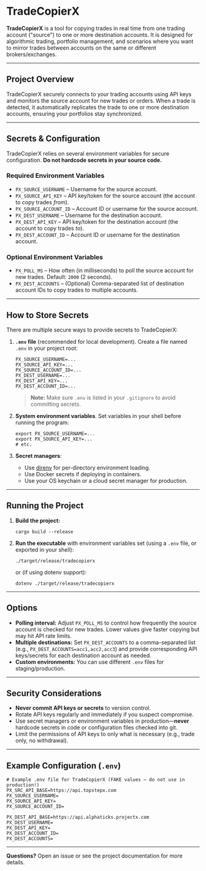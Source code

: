 # TradeCopierX

**TradeCopierX** is a tool for copying trades in real time from one trading account ("source") to one or more destination accounts. It is designed for algorithmic trading, portfolio management, and scenarios where you want to mirror trades between accounts on the same or different brokers/exchanges.

---

## Project Overview

TradeCopierX securely connects to your trading accounts using API keys and monitors the source account for new trades or orders. When a trade is detected, it automatically replicates the trade to one or more destination accounts, ensuring your portfolios stay synchronized.

---

## Secrets & Configuration

TradeCopierX relies on several environment variables for secure configuration. **Do not hardcode secrets in your source code.**

### Required Environment Variables

- `PX_SOURCE_USERNAME` – Username for the source account.
- `PX_SOURCE_API_KEY` – API key/token for the source account (the account to copy trades *from*).
- `PX_SOURCE_ACCOUNT_ID` – Account ID or username for the source account.
- `PX_DEST_USERNAME` – Username for the destination account.
- `PX_DEST_API_KEY` – API key/token for the destination account (the account to copy trades *to*).
- `PX_DEST_ACCOUNT_ID` – Account ID or username for the destination account.

### Optional Environment Variables

- `PX_POLL_MS` – How often (in milliseconds) to poll the source account for new trades. Default: `2000` (2 seconds).
- `PX_DEST_ACCOUNTS` – (Optional) Comma-separated list of destination account IDs to copy trades to multiple accounts.

---

## How to Store Secrets

There are multiple secure ways to provide secrets to TradeCopierX:

1. **`.env` file** (recommended for local development). Create a file named `.env` in your project root:
   ```
   PX_SOURCE_USERNAME=...
   PX_SOURCE_API_KEY=...
   PX_SOURCE_ACCOUNT_ID=...
   PX_DEST_USERNAME=...
   PX_DEST_API_KEY=...
   PX_DEST_ACCOUNT_ID=...
   ```
   > **Note:** Make sure `.env` is listed in your `.gitignore` to avoid committing secrets.

2. **System environment variables**. Set variables in your shell before running the program:
   ```
   export PX_SOURCE_USERNAME=...
   export PX_SOURCE_API_KEY=...
   # etc.
   ```

3. **Secret managers**:
    - Use [direnv](https://direnv.net/) for per-directory environment loading.
    - Use Docker secrets if deploying in containers.
    - Use your OS keychain or a cloud secret manager for production.

---

## Running the Project

1. **Build the project:**
   ```
   cargo build --release
   ```

2. **Run the executable** with environment variables set (using a `.env` file, or exported in your shell):
   ```
   ./target/release/tradecopierx
   ```
   or (if using dotenv support):
   ```
   dotenv ./target/release/tradecopierx
   ```

---

## Options

- **Polling interval:** Adjust `PX_POLL_MS` to control how frequently the source account is checked for new trades. Lower values give faster copying but may hit API rate limits.
- **Multiple destinations:** Set `PX_DEST_ACCOUNTS` to a comma-separated list (e.g., `PX_DEST_ACCOUNTS=acc1,acc2,acc3`) and provide corresponding API keys/secrets for each destination account as needed.
- **Custom environments:** You can use different `.env` files for staging/production.

---

## Security Considerations

- **Never commit API keys or secrets** to version control.
- Rotate API keys regularly and immediately if you suspect compromise.
- Use secret managers or environment variables in production—**never** hardcode secrets in code or configuration files checked into git.
- Limit the permissions of API keys to only what is necessary (e.g., trade only, no withdrawal).

---

## Example Configuration (`.env`)

```env
# Example .env file for TradeCopierX (FAKE values – do not use in production!)
PX_SRC_API_BASE=https://api.topstepx.com
PX_SOURCE_USERNAME=
PX_SOURCE_API_KEY=
PX_SOURCE_ACCOUNT_ID=

PX_DEST_API_BASE=https://api.alphaticks.projectx.com
PX_DEST_USERNAME=
PX_DEST_API_KEY=
PX_DEST_ACCOUNT_ID=
PX_DEST_ACCOUNTS=
```

---

**Questions?** Open an issue or see the project documentation for more details.